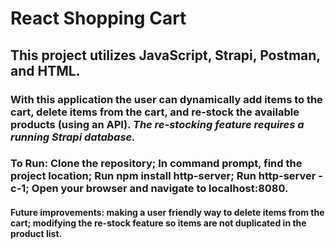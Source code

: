 # React Shopping Cart
## This project utilizes JavaScript, Strapi, Postman, and HTML. 
### With this application the user can dynamically add items to the cart, delete items from the cart, and re-stock the available products (using an API). *The re-stocking feature requires a running Strapi database.*
### To Run: Clone the repository; In command prompt, find the project location; Run npm install http-server; Run http-server -c-1; Open your browser and navigate to localhost:8080. 
#### Future improvements: making a user friendly way to delete items from the cart; modifying the re-stock feature so items are not duplicated in the product list. 
